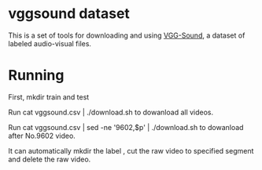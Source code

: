 # vggsound dataset

This is a set of tools for downloading and using [VGG-Sound](https://www.robots.ox.ac.uk/~vgg/data/vggsound/), a dataset of labeled audio-visual files.

# Running
First, mkdir train and test

Run cat vggsound.csv | ./download.sh to dowanload all videos.

Run cat vggsound.csv | sed -ne '9602,$p' | ./download.sh to dowanload after No.9602 video.

It can automatically mkdir the label , cut the raw video to specified segment and delete the raw video.